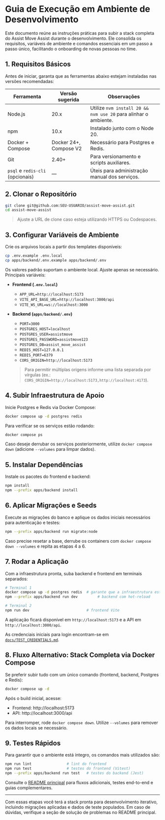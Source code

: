 # Guia de Execução em Ambiente de Desenvolvimento

Este documento reúne as instruções práticas para subir a stack completa do Assist Move Assist durante o desenvolvimento. Ele consolida os requisitos, variáveis de ambiente e comandos essenciais em um passo a passo único, facilitando o onboarding de novas pessoas no time.

## 1. Requisitos Básicos

Antes de iniciar, garanta que as ferramentas abaixo estejam instaladas nas versões recomendadas:

| Ferramenta | Versão sugerida | Observações |
| ---------- | --------------- | ----------- |
| Node.js    | 20.x            | Utilize `nvm install 20 && nvm use 20` para alinhar o ambiente. |
| npm        | 10.x            | Instalado junto com o Node 20. |
| Docker + Compose | Docker 24+, Compose V2 | Necessário para Postgres e Redis. |
| Git        | 2.40+           | Para versionamento e scripts auxiliares. |
| `psql` e `redis-cli` (opcionais) | — | Úteis para administração manual dos serviços. |

## 2. Clonar o Repositório

```bash
git clone git@github.com:SEU-USUARIO/assist-move-assist.git
cd assist-move-assist
```

> Ajuste a URL de clone caso esteja utilizando HTTPS ou Codespaces.

## 3. Configurar Variáveis de Ambiente

Crie os arquivos locais a partir dos templates disponíveis:

```bash
cp .env.example .env.local
cp apps/backend/.env.example apps/backend/.env
```

Os valores padrão suportam o ambiente local. Ajuste apenas se necessário. Principais variáveis:

- **Frontend (`.env.local`)**
  - `APP_URL=http://localhost:5173`
  - `VITE_API_BASE_URL=http://localhost:3000/api`
  - `VITE_WS_URL=ws://localhost:3000`
- **Backend (`apps/backend/.env`)**
  - `PORT=3000`
  - `POSTGRES_HOST=localhost`
  - `POSTGRES_USER=assistmove`
  - `POSTGRES_PASSWORD=assistmove123`
  - `POSTGRES_DB=assist_move_assist`
  - `REDIS_HOST=127.0.0.1`
  - `REDIS_PORT=6379`
  - `CORS_ORIGIN=http://localhost:5173`

  > Para permitir múltiplas origens informe uma lista separada por vírgulas (ex.: `CORS_ORIGIN=http://localhost:5173,http://localhost:4173`).

## 4. Subir Infraestrutura de Apoio

Inicie Postgres e Redis via Docker Compose:

```bash
docker compose up -d postgres redis
```

Para verificar se os serviços estão rodando:

```bash
docker compose ps
```

Caso deseje derrubar os serviços posteriormente, utilize `docker compose down` (adicione `--volumes` para limpar dados).

## 5. Instalar Dependências

Instale os pacotes do frontend e backend:

```bash
npm install
npm --prefix apps/backend install
```

## 6. Aplicar Migrações e Seeds

Execute as migrações do banco e aplique os dados iniciais necessários para autenticação e testes:

```bash
npm --prefix apps/backend run migrate:node
```

Caso precise resetar a base, derrube os containers com `docker compose down --volumes` e repita as etapas 4 a 6.

## 7. Rodar a Aplicação

Com a infraestrutura pronta, suba backend e frontend em terminais separados:

```bash
# Terminal 1
docker compose up -d postgres redis  # garante que a infraestrutura está ativa
npm --prefix apps/backend run dev         # backend com hot-reload

# Terminal 2
npm run dev                          # frontend Vite
```

A aplicação ficará disponível em `http://localhost:5173` e a API em `http://localhost:3000/api`.

As credenciais iniciais para login encontram-se em [`docs/TEST_CREDENTIALS.md`](TEST_CREDENTIALS.md).

## 8. Fluxo Alternativo: Stack Completa via Docker Compose

Se preferir subir tudo com um único comando (frontend, backend, Postgres e Redis):

```bash
docker compose up -d
```

Após o build inicial, acesse:

- Frontend: http://localhost:5173
- API: http://localhost:3000/api

Para interromper, rode `docker compose down`. Utilize `--volumes` para remover os dados locais se necessário.

## 9. Testes Rápidos

Para garantir que o ambiente está íntegro, os comandos mais utilizados são:

```bash
npm run lint                # lint do frontend
npm run test                # testes do frontend (Vitest)
npm --prefix apps/backend run test   # testes do backend (Jest)
```

Consulte o [README principal](../README.md) para fluxos adicionais, testes end-to-end e guias complementares.

---

Com essas etapas você terá a stack pronta para desenvolvimento iterativo, incluindo migrações aplicadas e dados de teste populados. Em caso de dúvidas, verifique a seção de solução de problemas no README principal.
